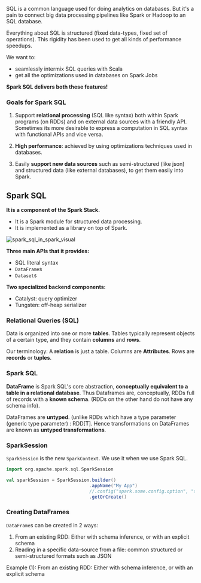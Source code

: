 SQL is a common language used for doing analytics on databases. But it's a pain to connect big data processing pipelines like Spark or Hadoop to an SQL database.

Everything about SQL is structured (fixed data-types, fixed set of operations). This rigidity has been used to get all kinds of performance speedups.

We want to:
* seamlessly intermix SQL queries with Scala
* get all the optimizations used in databases on Spark Jobs

**Spark SQL delivers both these features!**

### Goals for Spark SQL

1. Support **relational processing** (SQL like syntax) both within Spark programs (on RDDs) and on external data sources with a friendly API. Sometimes its more desirable to express a computation in SQL syntax with functional APIs and vice versa.

2. **High performance**: achieved by using optimizations techniques used in databases.

3. Easily **support new data sources** such as semi-structured (like json) and structured data (like external databases), to get them easily into Spark.

## Spark SQL

**It is a component of the Spark Stack.**

* It is a Spark module for structured data processing.
* It is implemented as a library on top of Spark.

![spark_sql_in_spark_visual](https://github.com/rohitvg/scala-spark-4/blob/master/resources/images/spark_sql_in_spark_visual.png)

**Three main APIs that it provides:**

* SQL literal syntax
* `DataFrame`s
* `Dataset`s

**Two specialized backend components:**

* Catalyst: query optimizer
* Tungsten: off-heap serializer

### Relational Queries (SQL)

Data is organized into one or more **tables**. Tables typically represent objects of a certain type, and they contain **columns** and **rows**.

Our terminology: A **relation** is just a table. Columns are **Attributes**. Rows are **records** or **tuples**.

### Spark SQL

**DataFrame** is Spark SQL's core abstraction, **conceptually equivalent to a table in a relational database**. Thus Dataframes are, conceptually, RDDs full of records with a **known schema**. (RDDs on the other hand do not have any schema info).

DataFrames are **untyped**. (unlike RDDs which have a type parameter (generic type parameter) : RDD[**T**]. Hence transformations on DataFrames are known as **untyped transformations**.

### SparkSession

`SparkSession` is the new `SparkContext`. We use it when we use Spark SQL.

```scala
import org.apache.spark.sql.SparkSession

val sparkSession = SparkSession.builder()
                               .appName("My App")
                               //.config("spark.some.config.option", "some-value")
                               .getOrCreate()
```

### Creating DataFrames

`DataFrame`s can be created in 2 ways:

1. From an existing RDD: Either with schema inference, or with an explicit schema
2. Reading in a specific data-source from a file: common structured or semi-structured formats such as JSON

Example (1): From an existing RDD: Either with schema inference, or with an explicit schema 

